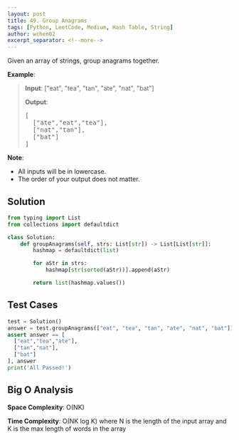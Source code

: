 ```yaml
---
layout: post
title: 49. Group Anagrams
tags: [Python, LeetCode, Medium, Hash Table, String]
author: wchen02
excerpt_separator: <!--more-->
---
```

Given an array of strings, group anagrams together.

<!--more-->

**Example**:
> **Input**: ["eat", "tea", "tan", "ate", "nat", "bat"]
>
> **Output**:
> <pre>
> [
>   ["ate","eat","tea"],
>   ["nat","tan"],
>   ["bat"]
> ]
> </pre>

**Note**:

- All inputs will be in lowercase.
- The order of your output does not matter.

## Solution

```python
from typing import List
from collections import defaultdict

class Solution:
    def groupAnagrams(self, strs: List[str]) -> List[List[str]]:
        hashmap = defaultdict(list)

        for aStr in strs:
            hashmap[str(sorted(aStr))].append(aStr)

        return list(hashmap.values())
```

## Test Cases

```python
test = Solution()
answer = test.groupAnagrams(["eat", "tea", "tan", "ate", "nat", "bat"])
assert answer == [
  ["eat","tea","ate"],
  ["tan","nat"],
  ["bat"]
], answer
print('All Passed!')
```

## Big O Analysis

**Space Complexity**: O(NK)

**Time Complexity**: O(NK log K) where N is the length of the input array and K is the max length of words in the array
